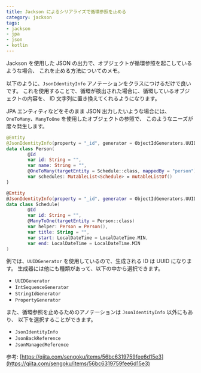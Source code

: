 ```yaml
---
title: Jackson によるシリアライズで循環参照を止める
category: jackson
tags:
- jackson
- jpa
- json
- kotlin
---
```


Jackson を使用した JSON の出力で、オブジェクトが循環参照を起こしているような場合、
これを止める方法についてのメモ。

以下のように、`JsonIdentityInfo` アノテーションをクラスにつけるだけで良いです。
これを使用することで、循環が検出された場合に、循環しているオブジェクトの内容を、
ID 文字列に置き換えてくれるようになります。

JPA エンティティなどをそのまま JSON 出力したいような場合には、
`OneToMany`、`ManyToOne` を使用したオブジェクトの参照で、
このようなニーズが度々発生します。

```kotlin
@Entity
@JsonIdentityInfo(property = "_id", generator = ObjectIdGenerators.UUIDGenerator::class)
data class Person(
        @Id
        var id: String = "",
        var name: String = "",
        @OneToMany(targetEntity = Schedule::class, mappedBy = "person")
        var schedules: MutableList<Schedule> = mutableListOf()
)

@Entity
@JsonIdentityInfo(property = "_id", generator = ObjectIdGenerators.UUIDGenerator::class)
data class Schedule(
        @Id
        var id: String = "",
        @ManyToOne(targetEntity = Person::class)
        var helper: Person = Person(),
        var title: String = "",
        var start: LocalDateTime = LocalDateTime.MIN,
        var end: LocalDateTime = LocalDateTime.MIN
)
```

例では、`UUIDGenerator` を使用しているので、生成される ID は UUID になります。
生成器には他にも種類があって、以下の中から選択できます。

- `UUIDGenerator`
- `IntSequenceGenerator`
- `StringIdGenerator`
- `PropertyGenerator`

また、循環参照を止めるためのアノテーションは `JsonIdentityInfo` 以外にもあり、
以下を選択することができます。

- `JsonIdentityInfo`
- `JsonBackReference`
- `JsonManagedReference`

参考: [https://qiita.com/sengoku/items/56bc6319759fee6d15e3](https://qiita.com/sengoku/items/56bc6319759fee6d15e3)
